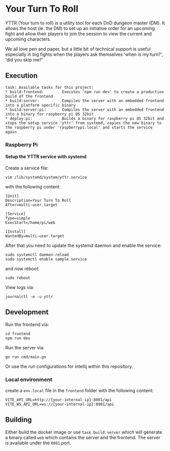 # Your Turn To Roll

YTTR (Your turn to roll) is a utility tool for each DnD dungeon master (DM).
It allows the host (ie. the DM) to set up an initiative order for an upcoming fight and allow their players to join the
session to view the current and upcoming characters.

We all love pen and paper, but a little bit of technical support is useful especially in big fights when the players ask
themselves 'when is my turn?', 'did you skip me?'

## Execution

```text
task: Available tasks for this project:
* build:frontend:        Executes 'npm run dev' to create a production build of the frontend
* build:server:          Compiles the server with an embedded frontend into a platform specific binary
* build:server:pi:       Compiles the server with an embedded frontend into a binary for raspberry pi OS 32bit
* deploy:pi:             Builds a binary for raspberry pi OS 32bit and stops the setup service 'yttr' from systemd, copies the new binary to the raspberry pi under 'raspberrypi.local' and starts the service again
```

### Raspberry Pi

#### Setup the YTTR service with systemd

Create a service file:

```shell
vim /lib/systemd/system/yttr.service
```

with the following content:

```
[Unit]
Description=Your Turn To Roll
After=multi-user.target

[Service]
Type=simple
ExecStart=/home/pi/web

[Install]
WantedBy=multi-user.target
```

After that you need to update the systemd daemon and enable the service:

```shell
sudo systemctl daemon-reload
sudo systemctl enable sample.service
```

and now reboot:

```shell
sudo reboot
```

View logs via:
```shell
journalctl -e -u yttr
```

## Development

Run the frontend via:

```shell
cd frontend
npm run dev
```

Run the server via:

```shell
go run cmd/main.go
```

Or use the run configurations for intellij within this repository.

### Local environment

create a `env.local` file in the `frontend` folder with the following content:

```text
VITE_API_URL=http://{your-internal-ip}:8081/api
VITE_WS_API_URL=ws://{your-internal-ip}:8081/api
```

## Building

Either build the docker image or use `task build:server` which will generate a binary called `web` which contains the
server and the frontend. The server is available under the `8081` port.
